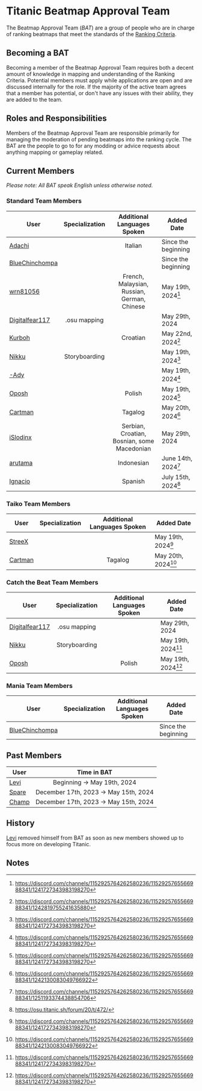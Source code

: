 # Titanic Beatmap Approval Team

The Beatmap Approval Team (_BAT_) are a group of people who are in charge of ranking beatmaps that meet the standards of the [Ranking Criteria](https://github.com/osuTitanic/wiki/blob/main/wiki/Ranking_Criteria/en.md). <!-- change link when official, just dont know how it'll be formatted -->
<!-- this feels very empty however after sitting on it for a few days I'm not sure what else to add -Nikku -->


## Becoming a BAT

Becoming a member of the Beatmap Approval Team requires both a decent amount of knowledge in mapping and understanding of the Ranking Criteria. Potential members must apply while applications are open and are discussed internally for the role. If the majority of the active team agrees that a member has potential, or don't have any issues with their ability, they are added to the team.


## Roles and Responsibilities

Members of the Beatmap Approval Team are responsible primarily for managing the moderation of pending beatmaps into the ranking cycle. The BAT are the people to go to for any modding or advice requests about anything mapping or gameplay related.


## Current Members

*Please note: All BAT speak English unless otherwise noted.*


### Standard Team Members

User | Specialization | Additional Languages Spoken | Added Date 
---|:---:|:---:|---
[Adachi](https://osu.titanic.sh/u/39)           |               | Italian                                     | Since the beginning
[BlueChinchompa](https://osu.titanic.sh/u/40)   |               |                                             | Since the beginning
[wrn81056](https://osu.titanic.sh/u/645)        |               | French, Malaysian, Russian, German, Chinese | May 19th, 2024[^1] 
[Digitalfear117](https://osu.titanic.sh/u/809)  | .osu mapping  |                                             | May 29th, 2024
[Kurboh](https://osu.titanic.sh/u/810)          |               | Croatian                                    | May 22nd, 2024[^3]
[Nikku](https://osu.titanic.sh/u/811)           | Storyboarding |                                             | May 19th, 2024[^1]
[-Ady](https://osu.titanic.sh/u/821)            |               |                                             | May 19th, 2024[^1]
[Oposh](https://osu.titanic.sh/u/829)           |               | Polish                                      | May 19th, 2024[^1]
[Cartman](https://osu.titanic.sh/u/857)         |               | Tagalog                                     | May 20th, 2024[^2]
[iSlodinx](https://osu.titanic.sh/u/869)        |               | Serbian, Croatian, Bosnian, some Macedonian | May 29th, 2024
[arutama](https://osu.titanic.sh/u/905)         |               | Indonesian                                  | June 14th, 2024[^4] 
[Ignacio](https://osu.titanic.sh/u/943)         |               | Spanish                                     | July 15th, 2024[^5]


### Taiko Team Members

User | Specialization | Additional Languages Spoken | Added Date 
---|:---:|:---:|---
[StreeX](https://osu.titanic.sh/u/67)           |   |          | May 19th, 2024[^1]
[Cartman](https://osu.titanic.sh/u/857)         |   | Tagalog  | May 20th, 2024[^2]


### Catch the Beat Team Members  
User | Specialization | Additional Languages Spoken | Added Date 
---|:---:|:---:|---
[Digitalfear117](https://osu.titanic.sh/u/809)  | .osu mapping  |        | May 29th, 2024
[Nikku](https://osu.titanic.sh/u/811)           | Storyboarding |        | May 19th, 2024[^1]
[Oposh](https://osu.titanic.sh/u/829)           |               | Polish | May 19th, 2024[^1]


### Mania Team Members
User | Specialization | Additional Languages Spoken | Added Date 
---|:---:|:---:|---
[BlueChinchompa](https://osu.titanic.sh/u/40)  |   |   | Since the beginning 


## Past Members

User | Time in BAT
---|:---:
[Levi](https://osu.titanic.sh/u/2)   | Beginning -> May 19th, 2024
[Spare](https://osu.titanic.sh/u/92) | December 17th, 2023 -> May 15th, 2024
[Champ](https://osu.titanic.sh/u/96) | December 17th, 2023 -> May 15th, 2024
<!--should we include fluxie? -->


## History

[Levi](https://osu.titanic.sh/u/2) removed himself from BAT as soon as new members showed up to focus more on developing Titanic.


## Notes
[^1]: https://discord.com/channels/1152925764262580236/1152925765566988341/1241727343983198270
[^2]: https://discord.com/channels/1152925764262580236/1152925765566988341/1242130083049766922
[^3]: https://discord.com/channels/1152925764262580236/1152925765566988341/1242819755241635880
[^4]: https://discord.com/channels/1152925764262580236/1152925765566988341/1251193374438854706
[^5]: https://osu.titanic.sh/forum/20/t/472/

<!-- I used https://web.archive.org/web/20120614084710/http://osu.ppy.sh/wiki/Beatmap_Appreciation_Team as a base and has a fair amount more information, if it's too much information some of it can be removed but it's nice to know imo -Nikku-->
